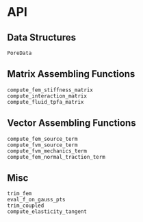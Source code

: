 # API

## Data Structures
```@docs
PoreData
```

## Matrix Assembling Functions
```@docs
compute_fem_stiffness_matrix
compute_interaction_matrix
compute_fluid_tpfa_matrix
```

## Vector Assembling Functions
```@docs
compute_fem_source_term
compute_fvm_source_term
compute_fvm_mechanics_term
compute_fem_normal_traction_term
```

## Misc

```@docs
trim_fem
eval_f_on_gauss_pts
trim_coupled
compute_elasticity_tangent
```
